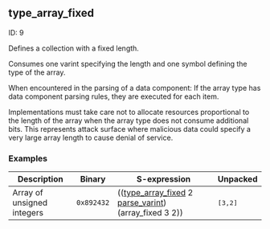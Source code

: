 ## type_array_fixed

ID: 9

Defines a collection with a fixed length.

Consumes one varint specifying the length and one symbol defining the type of the array.

When encountered in the parsing of a data component: If the array type has data component parsing rules, they are executed for each item.

Implementations must take care not to allocate resources proportional to the length of the array when the array type does not consume additional bits. This represents attack surface where malicious data could specify a very large array length to cause denial of service.

### Examples

| Description | Binary | S-expression | Unpacked |
|----|----|----|----|
| Array of unsigned integers | `0x892432` | (([type_array_fixed](./type_array_fixed.md) 2 [parse_varint](./parse_varint.md)) (array_fixed 3 2)) | <pre>[3,2]</pre> |